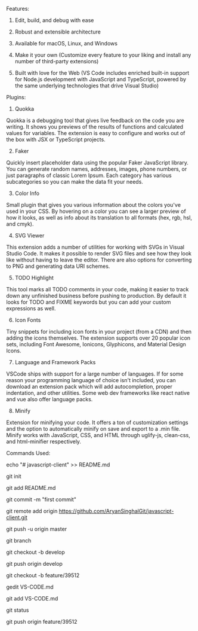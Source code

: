 Features:

1. Edit, build, and debug with ease

2. Robust and extensible architecture

3. Available for macOS, Linux, and Windows

4. Make it your own (Customize every feature to your liking and install any number of third-party extensions)

5. Built with love for the Web 
	(VS Code includes enriched built-in support for Node.js development with JavaScript and TypeScript, powered by the same underlying   		technologies that drive Visual Studio)



Plugins:

1. Quokka

Quokka is a debugging tool that gives live feedback on the code you are writing. It shows you previews of the results of functions and calculated values for variables. The extension is easy to configure and works out of the box with JSX or TypeScript projects.

2. Faker

Quickly insert placeholder data using the popular Faker JavaScript library. You can generate random names, addresses, images, phone numbers, or just paragraphs of classic Lorem Ipsum. Each category has various subcategories so you can make the data fit your needs.

3. Color Info

Small plugin that gives you various information about the colors you've used in your CSS. By hovering on a color you can see a larger preview of how it looks, as well as info about its translation to all formats (hex, rgb, hsl, and cmyk).

4. SVG Viewer

This extension adds a number of utilities for working with SVGs in Visual Studio Code. It makes it possible to render SVG files and see how they look like without having to leave the editor. There are also options for converting to PNG and generating data URI schemes.

5. TODO Highlight

This tool marks all TODO comments in your code, making it easier to track down any unfinished business before pushing to production. By default it looks for TODO and FIXME keywords but you can add your custom expressions as well.

6. Icon Fonts

Tiny snippets for including icon fonts in your project (from a CDN) and then adding the icons themselves. The extension supports over 20 popular icon sets, including Font Awesome, Ionicons, Glyphicons, and Material Design Icons.

7. Language and Framework Packs

VSCode ships with support for a large number of languages. If for some reason your programming language of choice isn't included, you can download an extension pack which will add autocompletion, proper indentation, and other utilities. Some web dev frameworks like react native and vue also offer language packs.

8. Minify

Extension for minifying your code. It offers a ton of customization settings and the option to automatically minify on save and export to a .min file. Minify works with JavaScript, CSS, and HTML through uglify-js, clean-css, and html-minifier respectively.


Commands Used:

echo "# javascript-client" >> README.md

git init

git add README.md

git commit -m "first commit"

git remote add origin https://github.com/AryanSinghalGit/javascript-client.git

git push -u origin master

git branch

git checkout -b develop

git push origin develop

git checkout -b feature/39512

gedit VS-CODE.md

git add VS-CODE.md 

git status

git push origin feature/39512

